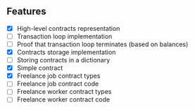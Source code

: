 ## Features

- [x] High-level contracts representation
- [ ] Transaction loop implementation
- [ ] Proof that transaction loop terminates (based on balances)
- [x] Contracts storage implementation
- [ ] Storing contracts in a dictionary
- [x] Simple contract
- [x] Freelance job contract types
- [ ] Freelance job contract code
- [ ] Freelance worker contract types
- [ ] Freelance worker contract code
